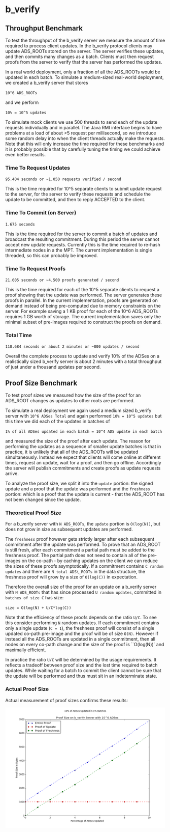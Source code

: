 # b\_verify 

## Throughput Benchmark
To test the throughput of the b\_verify server we measure the amount of time required to process client updates. In the b\_verify protocol clients may update ADS\_ROOTs stored on the server. The server verifies these updates, and then commits many changes as a batch. Clients must then request proofs from the server to verify that the server has performed the updates.

In a real world deployment, only a fraction of all the ADS\_ROOTs would be updated in each batch. To simulate a medium-sized real-world deployment, we created a b\_verify server that stores  

``10^6 ADS_ROOTs``

and we perform 

``10% = 10^5 updates``

To simulate mock clients we use 500 threads to send each of the update requests individually and in parallel. The Java RMI interface begins to have problems at a load of about >5 request per millisecond, so we introduce some random delay into when the client threads actually make the requests. Note that this will only increase the time required for these benchmarks and it is probably possible that by carefully tuning the timing we could achieve even better results.

### Time To Request Updates
``95.404 seconds or ~1,050 requests verified / second``

This is the time required for 10^5 separate clients to submit update request to the server, for the server to verify these requests and schedule the update to be committed, and then to reply ACCEPTED to the client. 

### Time To Commit (on Server)
``1.675 seconds``

This is the time required for the server to commit a batch of updates and broadcast the resulting commitment. During this period the server cannot accept new update requests. Currently this is the time required to re-hash intermediate nodes in a the MPT. The current implementation is single threaded, so this can probably be improved.

### Time To Request Proofs
``21.605 seconds or ~4,500 proofs generated / second``

This is the time required for each of the 10^5 separate clients to request a proof showing that the update was performed. The server generates these proofs in parallel. In the current implementation, proofs are generated on demand instead of being pre-computed due to memory constraints on the server. For example saving a 1 KB proof for each of the 10^6 ADS\_ROOTs requires 1 GB worth of storage. The current implementation saves only the minimal subset of pre-images required to construct the proofs on demand.   

### Total Time 
``118.684 seconds or about 2 minutes or ~800 updates / second``

Overall the complete process to update and verify 10% of the ADSes on a realistically sized b\_verify server is about 2 minutes with a total throughput of just under a thousand updates per second. 

## Proof Size Benchmark
To test proof sizes we measured how the size of the proof for an ADS\_ROOT changes as updates to other roots are performed. 

To simulate a real deployment we again used a medium sized b\_verify server with 
``10^6 ADSes Total``
and again performed 
``10% = 10^5 updates``
but this time we did each of the updates in batches of

``1% of all ADSes updated in each batch = 10^4 ADS update in each batch``

and measured the size of the proof after each update. The reason for performing the updates as a sequence of smaller update batches is that in practice, it is unlikely that all of the ADS\_ROOTs will be updated simultaneously. Instead we expect that clients will come online at different times, request an update, wait for a proof, and then go offline. Accordingly the server will publish commitments and create proofs as update requests arrive. 

To analyze the proof size, we split it into the ``update`` portion: the signed update and a proof that the update was performed and the ``freshness`` portion: which is a proof that the update is current - that the ADS\_ROOT has not been changed since the update. 

### Theoretical Proof Size  

For a b\_verify server with ``N ADS_ROOTs``, the ``update`` portion is ``O(log(N))``, but does not grow in size as subsequent updates are performed.

The ``freshness`` proof however gets strictly larger after each subsequent commitment after the update was performed. To prove that an ADS\_ROOT is still fresh, after each commitment a partial path must be added to the freshness proof. The partial path does not need to contain all of the pre-images on the co-path - by caching updates on the client we can reduce the sizes of these proofs asymptotically.  If a commitment contains ``C random updates`` and there are ``N total ADS\_ROOTs`` in the data structure, the freshness proof will grow by a size of ``O(log(C))`` in expectation. 

Therefore the overall size of the proof for an update on a b\_verify server with ``N ADS_ROOTs`` that has since processed ``U random updates``, committed in ``batches of size C`` has size:

``size = O(log(N) + U/C*log(C))``

Note that the efficiency of these proofs depends on the ratio ``U/C``. To see this consider performing ``N`` random updates. If each commitment contains only a single update (``C = 1``), the freshness proof will consist of a single updated co-path pre-image and the proof will be of size ``O(N)``. However if instead all the ADS\_ROOTs are updated in a single commitment, then all nodes on every co-path change and the size of the proof is ``O(log(N))` and maximally efficient.

In practice the ratio ``U/C`` will be determined by the usage requirements. It reflects a tradeoff between proof size and the lost time required to batch updates. While waiting for a batch to commit the client cannot be sure that the update will be performed and thus must sit in an indeterminate state. 

### Actual Proof Size
Actual measurement of proof sizes confirms these results: 

![picture](benchmarks/proof-sizes/proof_size.png) 


